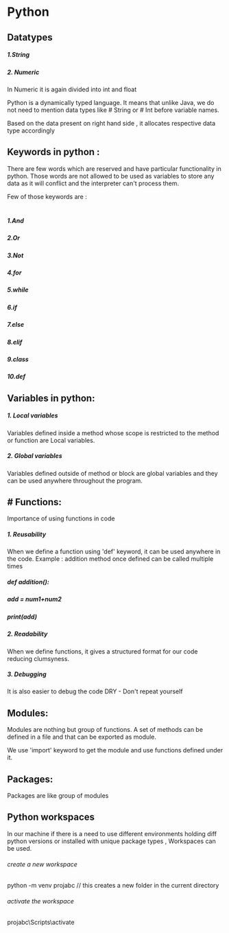 # Python

## Datatypes

#####  1.String
##### 2. Numeric

In Numeric it is again divided into int and float 

Python is a dynamically typed language. It means that unlike Java, we do not need to mention data types like # String or # Int before variable names.

Based on the data present on right hand side , it allocates respective data type accordingly

## Keywords in python :

There are few words which are reserved and have particular functionality in python. Those words are not allowed to be used
as variables to store any data as it will conflict and the interpreter can't process them.

Few of those keywords are :
#
##### 1.And
##### 2.Or
##### 3.Not
##### 4.for
##### 5.while
##### 6.if
##### 7.else
##### 8.elif
##### 9.class
##### 10.def

## Variables in python:

##### 1. Local variables 
Variables defined inside a method whose scope is restricted to the method or function are Local variables.


##### 2. Global variables
Variables defined outside of method or block are global variables and they can be used anywhere throughout the program. 

## # Functions:

Importance of using functions in code
##### 1. Reusability
  When we define a function using 'def' keyword, it can be used anywhere in the code.
  Example : addition method once defined can be called multiple times
  ##### def addition():
  #####  add =  num1+num2
  #####  print(add)
##### 2. Readability
   When we define functions, it gives a structured format for our code reducing clumsyness.
##### 3. Debugging
   It is also easier to debug the code
DRY - Don't repeat yourself

## Modules:

Modules are nothing but group of functions. A set of methods can be defined in a file and that can be exported as module.

We use 'import' keyword to get the module and use functions defined under it.

## Packages:

Packages are like group of modules

## Python workspaces
In our machine if there is a need to use different environments holding diff python versions or installed with unique package types , Workspaces can be used.

###### create a new workspace
python -m venv projabc  // this creates a new folder in the current directory

###### activate the workspace
projabc\Scripts\activate
